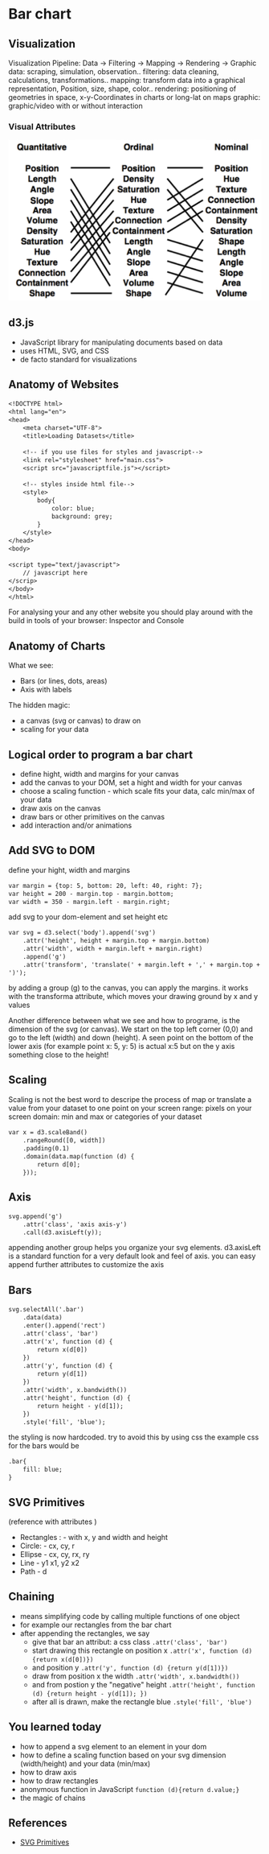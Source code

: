 # Bar chart

## Visualization
Visualization Pipeline:
Data -> Filtering -> Mapping -> Rendering -> Graphic 
data: scraping, simulation, observation..
filtering: data cleaning, calculations, transformations..
mapping: transform data into a graphical representation, Position, size, shape, color.. 
rendering: positioning of geometries in space, x-y-Coordinates in charts or long-lat on maps
graphic: graphic/video with or without interaction

### Visual Attributes
![](visualattributes.png)


## d3.js
* JavaScript library for manipulating documents based on data
* uses HTML, SVG, and CSS
* de facto standard for visualizations

## Anatomy of Websites

```
<!DOCTYPE html>
<html lang="en">
<head>
    <meta charset="UTF-8">
    <title>Loading Datasets</title>

    <!-- if you use files for styles and javascript-->
    <link rel="stylesheet" href="main.css">
    <script src="javascriptfile.js"></script>

    <!-- styles inside html file-->
    <style>
        body{
            color: blue;
            background: grey;
        }
    </style>
</head>
<body>

<script type="text/javascript"> 
    // javascript here
</scrip>
</body>
</html>
```

For analysing your and any other website you should play around with the build in tools of your browser: Inspector and Console

## Anatomy of Charts
What we see:

* Bars (or lines, dots, areas)
* Axis with labels

The hidden magic:

* a canvas (svg or canvas) to draw on
* scaling for your data

## Logical order to program a bar chart
* define hight, width and margins for your canvas
* add the canvas to your DOM, set a hight and width for your canvas
* choose a scaling function - which scale fits your data, calc min/max of your data
* draw axis on the canvas
* draw bars or other primitives on the canvas
* add interaction and/or animations

## Add SVG to DOM
define your hight, width and margins

    var margin = {top: 5, bottom: 20, left: 40, right: 7};
    var height = 200 - margin.top - margin.bottom;
    var width = 350 - margin.left - margin.right;

add svg to your dom-element and set height etc

    var svg = d3.select('body').append('svg')
        .attr('height', height + margin.top + margin.bottom)
        .attr('width', width + margin.left + margin.right)
        .append('g')
        .attr('transform', 'translate(' + margin.left + ',' + margin.top + ')');    

by adding a group (g) to the canvas, you can apply the margins. it works with the transforma attribute, which moves your drawing ground by x and y values

Another difference between what we see and how to programe, is the dimension of the svg (or canvas). We start on the top left corner (0,0) and go to the left (width) and down (height). 
A seen point on the bottom of the lower axis (for example point x: 5, y: 5) is actual x:5 but on the y axis something close to the height! 

## Scaling

Scaling is not the best word to descripe the process of map or translate a value from your dataset to one point on your screen
range: pixels on your screen
domain: min and max or categories of your dataset

    var x = d3.scaleBand()
        .rangeRound([0, width])
        .padding(0.1)
        .domain(data.map(function (d) {
            return d[0];
        }));   

## Axis

    svg.append('g')
        .attr('class', 'axis axis-y')
        .call(d3.axisLeft(y));

appending another group helps you organize your svg elements. d3.axisLeft is a standard function for a very default look and feel of axis. you can easy append further attributes to customize the axis

## Bars

    svg.selectAll('.bar')
        .data(data)
        .enter().append('rect')
        .attr('class', 'bar')
        .attr('x', function (d) {
            return x(d[0])
        })
        .attr('y', function (d) {
            return y(d[1])
        })
        .attr('width', x.bandwidth())
        .attr('height', function (d) {
            return height - y(d[1]);
        })
        .style('fill', 'blue');

the styling is now hardcoded. try to avoid this by using css
the example css for the bars would be

    .bar{
        fill: blue;
    }


## SVG Primitives
(reference with attributes )
* Rectangles : <rect> - with x, y and width and height
* Circle:  <circle> - cx, cy, r
* Ellipse <ellipse> - cx, cy, rx, ry
* Line <line> - y1 x1, y2 x2
* Path <path> - d 

## Chaining
* means simplifying code by calling multiple functions of one object
* for example our rectangles from the bar chart
* after appending the rectangles, we say
    * give that bar an attribut: a css class `.attr('class', 'bar')`
    * start drawing this rectangle on position x  `.attr('x', function (d) {return x(d[0])})` 
    * and position y `.attr('y', function (d) {return y(d[1])})`
    * draw from position x the width `.attr('width', x.bandwidth())`
    * and from postion y the "negative" height `.attr('height', function (d) {return height - y(d[1]); })`
    * after all is drawn, make the rectangle blue `.style('fill', 'blue')`

## You learned today
* how to append a svg element to an element in your dom
* how to define a scaling function based on your svg dimension (width/height) and your data (min/max)
* how to draw axis
* how to draw rectangles
* anonymous function in JavaScript `function (d){return d.value;}`
* the magic of chains

## References
* [SVG Primitives](https://www.w3.org/TR/SVG/shapes.html)
